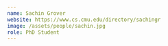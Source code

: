 ```yaml
---
name: Sachin Grover
website: https://www.cs.cmu.edu/directory/sachingr
image: /assets/people/sachin.jpg
role: PhD Student
---
```

